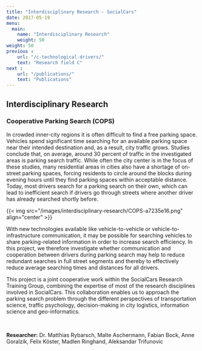```yaml
---
title: "Interdisciplinary Research - SocialCars"
date: 2017-05-19
menu:
  main:
    name: "Interdisciplinary Research"
    weight: 50
weight: 50
previous :
    url: "/c-technological-drivers/"
    text: "Research field C"
next :
    url: "/publications/"
    text: "Publications"
---
```


## Interdisciplinary Research

### Cooperative Parking Search (COPS)

In crowded inner-city regions it is often difficult to find a free parking space. Vehicles spend significant time searching for an available parking space near their intended destination and, as a result, city traffic grows. Studies conclude that, on average, around 30 percent of traffic in the investigated areas is parking search traffic. While often the city center is in the focus of these studies, many residential areas in cities also have a shortage of on-street parking spaces, forcing residents to circle around the blocks during evening hours until they find parking spaces within acceptable distance. Today, most drivers search for a parking search on their own, which can lead to inefficient search if drivers go through streets where another driver has already searched shortly before.

{{< img src="/images/interdisciplinary-research/COPS-a7235e16.png" align="center" >}}

With new technologies available like vehicle-to-vehicle or vehicle-to-infrastructure communication, it may be possible for searching vehicles to share parking-related information in order to increase search efficiency. In this project, we therefore investigate whether communication and cooperation between drivers during parking search may help to reduce redundant searches in full street segments and thereby to effectively reduce average searching times and distances for all drivers.

This project is a joint cooperative work within the SocialCars Research Training Group, combining the expertise of most of the research disciplines involved in SocialCars. This collaboration enables us to approach the parking search problem through the different perspectives of transportation science, traffic psychology, decision-making in city logistics, information science and geo-informatics.

<br>

**Researcher:** Dr. Matthias Rybarsch, Malte Aschermann, Fabian Bock, Anne Goralzik, Felix Köster, Madlen Ringhand, Aleksandar Trifunovic
